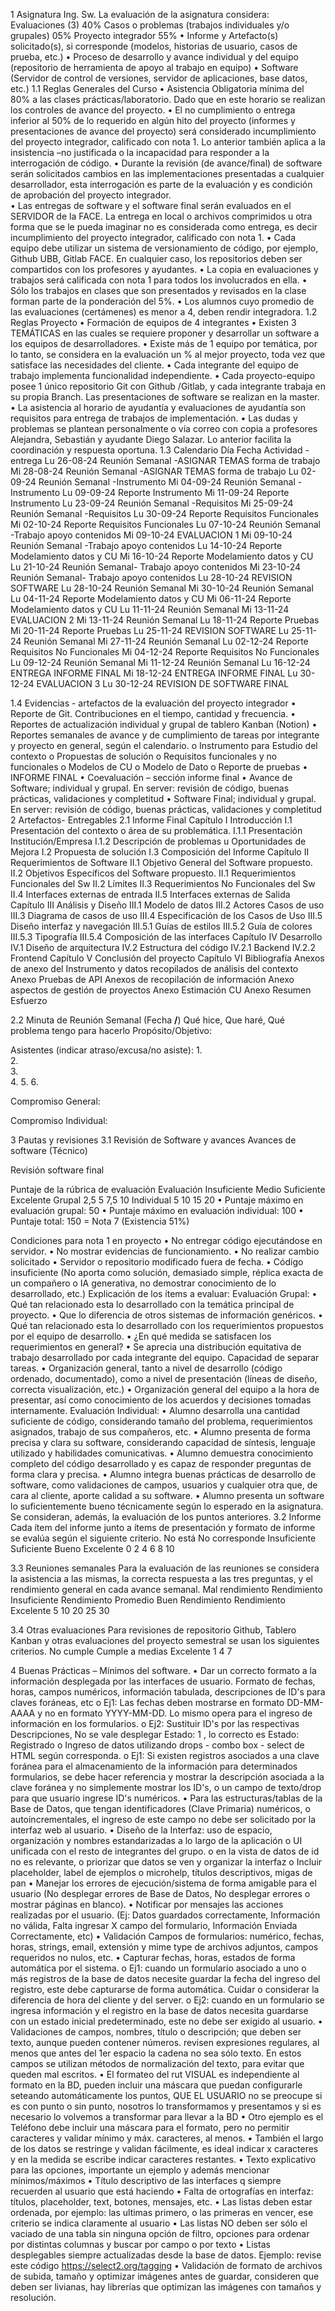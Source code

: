 1	Asignatura Ing. Sw.
La evaluación de la asignatura considera:
Evaluaciones (3) 						40%
Casos o problemas (trabajos individuales y/o grupales)	05%
Proyecto integrador						55%
•	Informe y Artefacto(s) solicitado(s), si corresponde (modelos, historias de usuario, casos de prueba, etc.)
•	Proceso de desarrollo y avance individual y del equipo (repositorio de herramienta de apoyo al trabajo en equipo)
•	Software (Servidor de control de versiones, servidor de aplicaciones, base datos, etc.)
1.1	Reglas Generales del Curso
•	Asistencia Obligatoria mínima del 80% a las clases prácticas/laboratorio. Dado que en este horario se realizan los controles de avance del proyecto.
•	El no cumplimiento o entrega inferior al 50% de lo requerido en algún hito del proyecto (informes y presentaciones de avance del proyecto) será considerado incumplimiento del proyecto integrador, calificado con nota 1. Lo anterior también aplica a la insistencia –no justificada o la incapacidad para responder a la interrogación de código.
•	Durante la revisión (de avance/final) de software serán solicitados cambios en las implementaciones presentadas a cualquier desarrollador, esta interrogación es parte de la evaluación y es condición de aprobación del proyecto integrador.  
•	Las entregas de software y el software final serán evaluados en el SERVIDOR de la FACE. La entrega en local o archivos comprimidos u otra forma que se le pueda imaginar no es considerada como entrega, es decir incumplimiento del proyecto integrador, calificado con nota 1.
•	Cada equipo debe utilizar un sistema de versionamiento de código, por ejemplo, Github UBB, Gitlab FACE. En cualquier caso, los repositorios deben ser compartidos con los profesores y ayudantes.
•	La copia en evaluaciones y trabajos será calificada con nota 1 para todos los involucrados en ella.
•	Sólo los trabajos en clases que son presentados y revisados en la clase forman parte de la ponderación del 5%.
•	Los alumnos cuyo promedio de las evaluaciones (certámenes) es menor a 4, deben rendir integradora.
1.2	Reglas Proyecto
•	Formación de equipos de 4 integrantes
•	Existen 3 TEMÁTICAS en las cuales se requiere proponer y desarrollar un software a los equipos de desarrolladores. 
•	Existe más de 1 equipo por temática, por lo tanto, se considera en la evaluación un % al mejor proyecto, toda vez que satisface las necesidades del cliente. 
•	Cada integrante del equipo de trabajo implementa funcionalidad independiente.
•	Cada proyecto-equipo posee 1 único repositorio Git con Github /Gitlab, y cada integrante trabaja en su propia Branch. Las presentaciones de software se realizan en la master.
•	La asistencia al horario de ayudantía y evaluaciones de ayudantía son requisitos para entrega de trabajos de implementación.
•	Las dudas y problemas se plantean personalmente o vía correo con copia a profesores Alejandra, Sebastián y ayudante Diego Salazar. Lo anterior facilita la coordinación y respuesta oportuna.
1.3	Calendario
Día	Fecha	Actividad - entrega
Lu	26-08-24	Reunión Semanal -ASIGNAR TEMAS forma de trabajo
Mi	28-08-24	Reunión Semanal -ASIGNAR TEMAS forma de trabajo
Lu	02-09-24	Reunión Semanal -Instrumento
Mi	04-09-24	Reunión Semanal -Instrumento
Lu	09-09-24	Reporte Instrumento
Mi	11-09-24	Reporte Instrumento
Lu	23-09-24	Reunión Semanal -Requisitos
Mi	25-09-24	Reunión Semanal -Requisitos
Lu	30-09-24	Reporte Requisitos Funcionales
Mi	02-10-24	Reporte Requisitos Funcionales
Lu	07-10-24	Reunión Semanal -Trabajo apoyo contenidos
Mi	09-10-24	EVALUACION 1
Mi	09-10-24	Reunión Semanal -Trabajo apoyo contenidos
Lu	14-10-24	Reporte Modelamiento datos y CU
Mi	16-10-24	Reporte Modelamiento datos y CU
Lu	21-10-24	Reunión Semanal- Trabajo apoyo contenidos
Mi	23-10-24	Reunión Semanal- Trabajo apoyo contenidos
Lu	28-10-24	REVISION SOFTWARE
Lu	28-10-24	Reunión Semanal
Mi	30-10-24	Reunión Semanal
Lu	04-11-24	Reporte Modelamiento datos y CU
Mi	06-11-24	Reporte Modelamiento datos y CU
Lu	11-11-24	Reunión Semanal
Mi	13-11-24	EVALUACION 2
Mi	13-11-24	Reunión Semanal
Lu	18-11-24	Reporte Pruebas
Mi	20-11-24	Reporte Pruebas
Lu	25-11-24	REVISION SOFTWARE
Lu	25-11-24	Reunión Semanal
Mi	27-11-24	Reunión Semanal
Lu	02-12-24	Reporte Requisitos No Funcionales
Mi	04-12-24	Reporte Requisitos No Funcionales
Lu	09-12-24	Reunión Semanal
Mi	11-12-24	Reunión Semanal
Lu	16-12-24	ENTREGA INFORME FINAL
Mi	18-12-24	ENTREGA INFORME FINAL
Lu	30-12-24	EVALUACION 3
Lu	30-12-24	REVISION DE SOFTWARE FINAL

1.4	Evidencias - artefactos de la evaluación del proyecto integrador
•	Reporte de Git. Contribuciones en el tiempo, cantidad y frecuencia.
•	Reportes de actualización individual y grupal de tablero Kanban (Notion)
•	Reportes semanales de avance y de cumplimiento de tareas por integrante y proyecto en general, según el calendario.
o	Instrumento para Estudio del contexto 
o	Propuestas de solución 
o	Requisitos funcionales y no funcionales
o	Modelos de CU
o	Modelo de Dato
o	Reporte de pruebas
•	INFORME FINAL 
•	Coevaluación – sección informe final
•	Avance de Software; individual y grupal. En server: revisión de código, buenas prácticas, validaciones y completitud
•	Software Final; individual y grupal. En server: revisión de código, buenas prácticas, validaciones y completitud
2	Artefactos- Entregables
2.1	Informe Final
Capítulo I	Introducción
I.1	Presentación del contexto o área de su problemática.
I.1.1	Presentación Institución/Empresa
I.1.2	Descripción de problemas u Oportunidades de Mejora
I.2	Propuesta de solución
I.3	Composición del Informe
Capítulo II	Requerimientos de Software
II.1	Objetivo General del Software propuesto.
II.2	Objetivos Específicos del Software propuesto.
II.1	Requerimientos Funcionales del Sw
II.2	Límites
II.3	Requerimientos No Funcionales del Sw
II.4	Interfaces externas de entrada
II.5	Interfaces externas de Salida
Capítulo III	Análisis y Diseño
III.1	Modelo de datos
III.2	Actores Casos de uso
III.3	Diagrama de casos de uso
III.4	Especificación de los Casos de Uso
III.5	Diseño interfaz y navegación
III.5.1	Guías de estilos
III.5.2	Guía de colores
III.5.3	Tipografía
III.5.4	Composición de las interfaces
Capítulo IV	Desarrollo
IV.1	Diseño de arquitectura
IV.2	Estructura del código
IV.2.1	Backend
IV.2.2	Frontend
Capítulo V	Conclusión del proyecto
Capítulo VI	Bibliografía
Anexos de anexo del Instrumento y datos recopilados de análisis del contexto
Anexo Pruebas de API
Anexos de recopilación de información
Anexo aspectos de gestión de proyectos
Anexo Estimación CU
Anexo Resumen Esfuerzo

2.2	Minuta de Reunión Semanal (Fecha __/__) 
Qué hice, Que haré, Qué problema tengo para hacerlo
Propósito/Objetivo:

Asistentes (indicar atraso/excusa/no asiste):
1.	 
2.	 
3.	 
4.	 5.	 6.	

Compromiso General:


Compromiso Individual:




3	Pautas y revisiones
3.1	Revisión de Software y avances
Avances de software (Técnico)
 
Revisión software final
 
Puntaje de la rúbrica de evaluación
Evaluación	Insuficiente	Medio	Suficiente	Excelente
Grupal	2,5	5	7,5	10
Individual	5	10	15	20
•	Puntaje máximo en evaluación grupal: 50
•	Puntaje máximo en evaluación individual: 100
•	Puntaje total: 150 = Nota 7 (Existencia 51%)

Condiciones para nota 1 en proyecto
•	No entregar código ejecutándose en servidor.
•	No mostrar evidencias de funcionamiento.
•	No realizar cambio solicitado
•	Servidor o repositorio modificado fuera de fecha. 
•	Código insuficiente (No aporta como solución, demasiado simple, réplica exacta de un compañero o IA generativa, no demostrar conocimiento de lo desarrollado, etc.)
Explicación de los ítems a evaluar:
Evaluación Grupal:
•	Qué tan relacionado esta lo desarrollado con la temática principal de proyecto.
•	Que lo diferencia de otros sistemas de información genéricos.
•	Qué tan relacionado esta lo desarrollado con los requerimientos propuestos por el equipo de desarrollo. 
•	¿En qué medida se satisfacen los requerimientos en general?
•	Se aprecia una distribución equitativa de trabajo desarrollado por cada integrante del equipo. Capacidad de separar tareas.
•	Organización general, tanto a nivel de desarrollo (código ordenado, documentado), como a nivel de presentación (líneas de diseño, correcta visualización, etc.)
•	Organización general del equipo a la hora de presentar, así como conocimiento de los acuerdos y decisiones tomadas internamente.
Evaluación Individual:
•	Alumno desarrolla una cantidad suficiente de código, considerando tamaño del problema, requerimientos asignados, trabajo de sus compañeros, etc.
•	Alumno presenta de forma precisa y clara su software, considerando capacidad de síntesis, lenguaje utilizado y habilidades comunicativas.
•	Alumno demuestra conocimiento completo del código desarrollado y es capaz de responder preguntas de forma clara y precisa.
•	Alumno integra buenas prácticas de desarrollo de software, como validaciones de campos, usuarios y cualquier otra que, de cara al cliente, aporte calidad a su software.
•	Alumno presenta un software lo suficientemente bueno técnicamente según lo esperado en la asignatura. Se consideran, además, la evaluación de los puntos anteriores.
3.2	Informe
Cada ítem del informe junto a ítems de presentación y formato de informe se evalúa según el siguiente criterio.
No está	No corresponde	Insuficiente	Suficiente	Bueno	Excelente
0	2	4	6	8	10

3.3	Reuniones semanales
Para la evaluación de las reuniones se considera la asistencia a las mismas, la correcta respuesta a las tres preguntas, y el rendimiento general en cada avance semanal.
Mal rendimiento	Rendimiento Insuficiente	Rendimiento Promedio	Buen Rendimiento	Rendimiento Excelente
5	10	20	25	30

3.4	Otras evaluaciones
Para revisiones de repositorio Github, Tablero Kanban y otras evaluaciones del proyecto semestral se usan los siguientes criterios.
No cumple	Cumple a medias	Excelente
1	4	7

4	Buenas Prácticas – Mínimos del software.
•	Dar un correcto formato a la información desplegada por las interfaces de usuario. Formato de fechas, horas, campos numéricos, información tabulada, descripciones de ID's para claves foráneas, etc
o	Ej1: Las fechas deben mostrarse en formato DD-MM-AAAA y no en formato YYYY-MM-DD. Lo mismo opera para el ingreso de información en los formularios.
o	Ej2: Sustituir ID's por las respectivas Descripciones, No se vale desplegar Estado: 1 , lo correcto es Estado: Registrado
o	Ingreso de datos utilizando drops - combo box - select de HTML según corresponda.
o	Ej1: Si existen registros asociados a una clave foránea para el almacenamiento de la información para determinados formularios, se debe hacer referencia y mostrar la descripción asociada a la clave foránea y no simplemente mostrar los ID's, o un campo de texto/drop para que usuario ingrese ID's numéricos.
•	Para las estructuras/tablas de la Base de Datos, que tengan identificadores (Clave Primaria) numéricos, o autoincrementales, el ingreso de este campo no debe ser solicitado por la interfaz web al usuario.
•	Diseño de la Interfaz: uso de espacio, organización y nombres estandarizadas a lo largo de la aplicación
o	UI unificada con el resto de integrantes del grupo.
o	en la vista de datos de id no es relevante, 
o	priorizar que datos se ven y organizar la interfaz
o	Incluir placeholder, label de ejemplos o microhelp, títulos descriptivos, migas de pan
•	Manejar los errores de ejecución/sistema de forma amigable para el usuario (No desplegar errores de Base de Datos, No desplegar errores o mostrar páginas en blanco).
•	Notificar por mensajes las acciones realizadas por el usuario. (Ej: Datos guardados correctamente, Información no válida, Falta ingresar X campo del formulario, Información Enviada Correctamente, etc)
•	Validación Campos de formularios: numérico, fechas, horas, strings, email, extensión y mime type de archivos adjuntos, campos requeridos no nulos, etc.
•	Capturar fechas, horas, estados de forma automática por el sistema.
o	Ej1: cuando un formulario asociado a uno o más registros de la base de datos necesite guardar la fecha del ingreso del registro, este debe capturarse de forma automática. Cuidar o considerar la diferencia de hora del cliente y del server.
o	Ej2: cuando en un formulario se ingresa información y el registro en la base de datos necesita guardarse con un estado inicial predeterminado, este no debe ser exigido al usuario.
•	Validaciones de campos, nombres, título o descripción; que deben ser texto, aunque pueden contener números. revisen expresiones regulares, al menos que antes del 1er espacio la cadena no sea sólo texto. En estos campos se utilizan métodos de normalización del texto, para evitar que queden mal escritos.
•	El formateo del rut VISUAL es independiente al formato en la BD, pueden incluir una máscara que puedan configurarle seteando automáticamente los puntos, QUE EL USUARIO no se preocupe si es con punto o sin punto, nosotros lo transformamos y presentamos y si es necesario lo volvemos a transformar para llevar a la BD
•	Otro ejemplo es el Teléfono debe incluir una máscara para el formato, pero no permitir caracteres y validar mínimo y máx. caracteres, al menos.
•	También el largo de los datos se restringe y validan fácilmente, es ideal indicar x caracteres y en la medida se escribe indicar caracteres restantes.
•	Texto explicativo para las opciones, importante un ejemplo y además mencionar mínimos/máximos
•	Título descriptivo de las interfaces q siempre recuerden al usuario que está haciendo
•	Falta de ortografías en interfaz: títulos, placeholder, text, botones, mensajes, etc.
•	Las listas deben estar ordenada, por ejemplo: las ultimas primero, o las primeras en vencer, ese criterio se indica claramente al usuario 
•	Las listas NO deben ser sólo el vaciado de una tabla sin ninguna opción de filtro, opciones para ordenar por distintas columnas y buscar por campo o por texto
•	Listas desplegables siempre actualizadas desde la base de datos. Ejemplo: revise este código https://select2.org/tagging 
•	Validación de formato de archivos de subida, tamaño y optimizar imágenes antes de guardar, consideren que deben ser livianas, hay librerías que optimizan las imágenes con tamaños y resolución.
